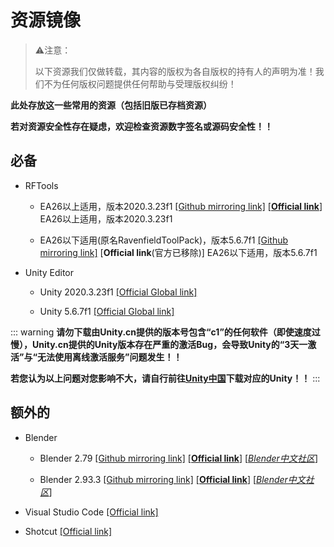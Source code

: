 # 资源镜像

> ⚠注意：
>
> 以下资源我们仅做转载，其内容的版权为各自版权的持有人的声明为准！我们不为任何版权问题提供任何帮助与受理版权纠纷！

**此处存放这一些常用的资源（包括旧版已存档资源）**

**若对资源安全性存在疑虑，欢迎检查资源数字签名或源码安全性！！**

## 必备

- RFTools
    - EA26以上适用，版本2020.3.23f1 [[Github mirroring link]](https://github.com/Leafx-code/RavenfieldCommunityResource/releases/download/Resource/RFTools.unitypackage)  [[**Official link**]](http://ravenfieldgame.com/modding.html)   EA26以上适用，版本2020.3.23f1

    - EA26以下适用(原名RavenfieldToolPack)，版本5.6.7f1 [[Github mirroring link]](https://github.com/Leafx-code/RavenfieldCommunityResource/releases/download/Resource/RavenfieldToolsPack.zip) [**Official link**(官方已移除)]    EA26以下适用，版本5.6.7f1

- Unity Editor
    - Unity 2020.3.23f1    [[Official Global link]](https://download.unity3d.com/download_unity/c5d91304a876/Windows64EditorInstaller/UnitySetup64-2020.3.23f1.exe)

    - Unity 5.6.7f1    [[Official Global link]](https://download.unity3d.com/download_unity/e80cc3114ac1/Windows64EditorInstaller/UnitySetup64-5.6.7f1.exe)

::: warning
**请勿下载由Unity.cn提供的版本号包含“c1”的任何软件（即使速度过慢），Unity.cn提供的Unity版本存在严重的激活Bug，会导致Unity的“3天一激活”与“无法使用离线激活服务”问题发生！！**

**若您认为以上问题对您影响不大，请自行前往[Unity中国](https://www.unity.cn)下载对应的Unity！！**
:::

## 额外的

- Blender
    - Blender 2.79    [[Github mirroring link]](https://github.com/Leafx-code/RavenfieldCommunityResource/releases/download/Resource/blender-2.79-windows64_2.msi) [[**Official link**]](https://www.blender.org/) [[*Blender中文社区*]](https://www.blendercn.org/)

    - Blender 2.93.3    [[Github mirroring link]](https://github.com/Leafx-code/RavenfieldCommunityResource/releases/download/Resource/blender-2.93.3-windows-x64.msi) [[**Official link**]](https://www.blender.org/) [[*Blender中文社区*]](https://www.blendercn.org/)

- Visual Studio Code [[Official link]](https://code.visualstudio.com/)

- Shotcut [[Official link]](https://www.shotcut.org/)